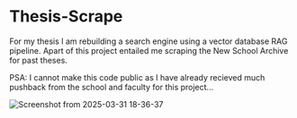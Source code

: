 # Thesis-Scrape

For my thesis I am rebuilding a search engine using a vector database RAG pipeline. Apart of this project entailed me scraping the New School Archive for past theses. 

PSA: I cannot make this code public as I have already recieved much pushback from the school and faculty for this project... 

![Screenshot from 2025-03-31 18-36-37](https://github.com/user-attachments/assets/abe767cf-dc9e-4d6e-9bb0-bfedc2db8da1)
